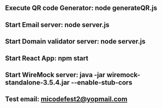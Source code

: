 ## Execute QR code Generator: node generateQR.js
## Start Email server: node server.js
## Start Domain validator server: node server.js
## Start React App: npm start
## Start WireMock server: java -jar wiremock-standalone-3.5.4.jar --enable-stub-cors
## Test email: micodefest2@yopmail.com
